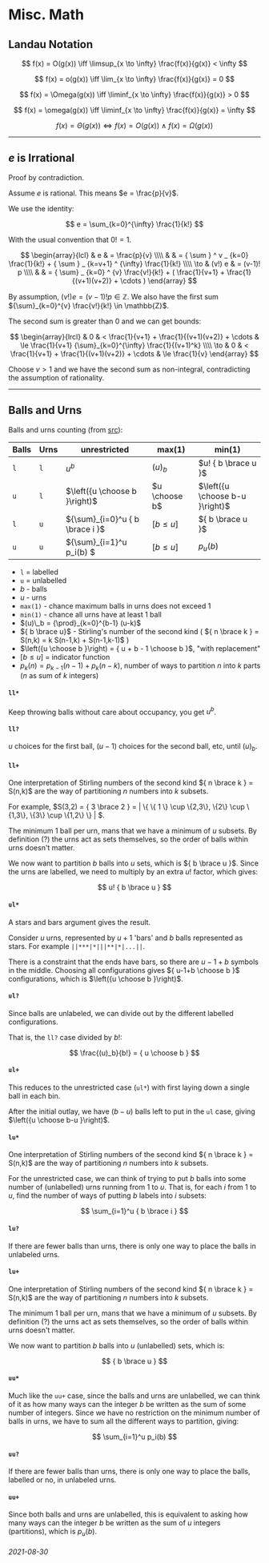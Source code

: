 Misc. Math
===

Landau Notation
---

$$
f(x) = O(g(x)) \iff \limsup_{x \to \infty} \frac{f(x)}{g(x)} < \infty
$$

$$
f(x) = o(g(x)) \iff \lim_{x \to \infty} \frac{f(x)}{g(x)} = 0
$$

$$
f(x) = \Omega(g(x)) \iff \liminf_{x \to \infty} \frac{f(x)}{g(x)} > 0
$$

$$
f(x) = \omega(g(x)) \iff \liminf_{x \to \infty} \frac{f(x)}{g(x)} = \infty
$$

$$
f(x) = \Theta(g(x)) \iff f(x) = O(g(x)) \ \land \ f(x) = \Omega(g(x))
$$

---

$e$ is Irrational
---

Proof by contradiction.

Assume $e$ is rational.
This means $e = \frac{p}{v}$.

We use the identity:

$$
e = \sum_{k=0}^{\infty} \frac{1}{k!}
$$

With the usual convention that $0!=1$.

$$
\begin{array}{lcl}
 & e & = \frac{p}{v} \\\\
 & & = { \sum } ^ v _ {k=0} \frac{1}{k!} + { \sum } _ {k=v+1} ^ {\infty} \frac{1}{k!} \\\\
\to & (v!) e  & = (v-1)! p \\\\
 & & = { \sum} _ {k=0} ^ {v} \frac{v!}{k!} + ( \frac{1}{v+1} + \frac{1}{(v+1)(v+2)} + \cdots )
\end{array}
$$

By assumption, $(v!) e = (v-1)! p \in \mathbb{Z}$.
We also have the first sum ${\sum}_{k=0}^{v} \frac{v!}{k!} \in \mathbb{Z}$.

The second sum is greater than 0 and we can get bounds:

$$
\begin{array}{lrcl}
 &  0 & < \frac{1}{v+1} + \frac{1}{(v+1)(v+2)} + \cdots & \le \frac{1}{v+1} {\sum}_{k=0}^{\infty} \frac{1}{(v+1)^k} \\\\
\to & 0 & < \frac{1}{v+1} + \frac{1}{(v+1)(v+2)} + \cdots & \le \frac{1}{v}
\end{array}
$$

Choose $v > 1$ and we have the second sum as non-integral, contradicting the assumption of rationality.


---

Balls and Urns
---

Balls and urns counting (from [src](https://www.johndcook.com//TwelvefoldWay.pdf)):

| Balls | Urns | unrestricted | max(1) | min(1) |
|-------|------|--------------|--------|--------|
| `l`   | `l`  | $u^b$                            | $(u)_b$ | $u! { b \brace u }$ |
| `u`   | `l`  | $\left({u \choose b }\right)$    | $u \choose b$ | $\left({u \choose b-u }\right)$ |
| `l`   | `u`  | ${\sum}_{i=0}^u {  b \brace i }$   | $[ b \le u ]$ | ${  b \brace u }$ |
| `u`   | `u`  | ${\sum}_{i=1}^u p_i(b) $           | $[ b \le u ]$ | $p_u(b)$ |

* `l` = labelled
* `u` = unlabelled
* $b$ - balls
* $u$ - urns
* `max(1)` - chance maximum balls in urns does not exceed 1
* `min(1)` - chance all urns have at least 1 ball
* $(u)\_b = {\prod}_{k=0}^{b-1} (u-k)$
* ${ b \brace u}$ - Stirling's number of the second kind ( ${ n \brace k } = S(n,k) = k S(n-1,k) + S(n-1,k-1)$ )
* $\left({u \choose b }\right) = { u + b - 1 \choose b }$, "with replacement"
* $[ b \le u ]$ = indicator function
* $p_k(n) = p_{k-1}(n-1) + p_k(n-k)$, number of ways to partition $n$ into $k$ parts ($n$ as sum of $k$ integers)

#### `ll*`

Keep throwing balls without care about occupancy, you get $u^b$.

#### `ll?`

$u$ choices for the first ball, $(u-1)$ choices for the second ball, etc, until $(u)_b$.

#### `ll+`

One interpretation of Stirling numbers of the second kind ${ n \brace k } = S(n,k)$ are
the way of partitioning $n$ numbers into $k$ subsets.

For example, $S(3,2) = { 3 \brace 2 } = | \\{ \\{ 1 \\} \cup \\{2,3\\}, \\{2\\} \cup \\{1,3\\}, \\{3\\} \cup \\{1,2\\} \\} | $.

The minimum 1 ball per urn, mans that we have a minimum of $u$ subsets.
By definition (?) the urns act as sets themselves, so the order of balls within urns
doesn't matter.

We now want to partition $b$ balls into $u$ sets, which is ${ b \brace u }$.
Since the urns are labelled, we need to multiply by an extra $u!$ factor, which
gives:

$$
u! { b \brace u } 
$$

#### `ul*`


A stars and bars argument gives the result.

Consider $u$ urns, represented by $u+1$ 'bars' and $b$ balls represented as stars.
For example `||***|*|||**|*|...||`.

There is a constraint that the ends have bars, so there are $u-1 + b$ symbols
in the middle.
Choosing all configurations gives ${ u-1+b \choose b }$ configurations, which
is $\left({u \choose b }\right)$.

#### `ul?`

Since balls are unlabeled, we can divide out by the different labelled configurations.

That is, the `ll?` case divided by $b!$:

$$
\frac{(u)_b}{b!} = { u \choose b }
$$

#### `ul+`

This reduces to the unrestricted case (`ul*`) with first laying down a single
ball in each bin.

After the initial outlay, we have $(b-u)$ balls left to put in the `ul` case,
giving $\left({u \choose b-u }\right)$.


#### `lu*`

One interpretation of Stirling numbers of the second kind ${ n \brace k } = S(n,k)$ are
the way of partitioning $n$ numbers into $k$ subsets.

For the unrestricted case, we can think of trying to put $b$ balls into some
number of (unlabelled) urns running from $1$ to $u$.
That is, for each $i$ from $1$ to $u$, find the number of ways of putting $b$ labels
into $i$ subsets:

$$
\sum_{i=1}^u { b \brace i }
$$


#### `lu?`

If there are fewer balls than urns, there is only one way to place the balls
in unlabeled urns.

#### `lu+`

One interpretation of Stirling numbers of the second kind ${ n \brace k } = S(n,k)$ are
the way of partitioning $n$ numbers into $k$ subsets.

The minimum 1 ball per urn, mans that we have a minimum of $u$ subsets.
By definition (?) the urns act as sets themselves, so the order of balls within urns
doesn't matter.

We now want to partition $b$ balls into $u$ (unlabelled) sets, which is:

$$
{ b \brace u }
$$


#### `uu*`

Much like the `uu+` case, since the balls and urns are unlabelled, we
can think of it as how many ways can the integer $b$ be written as
the sum of some number of integers.
Since we have no restriction on the minimum number of balls in urns,
we have to sum all the different ways to partition, giving:

$$
\sum_{i=1}^u p_i(b)
$$

#### `uu?`

If there are fewer balls than urns, there is only one way to place the balls,
labelled or no, in unlabeled urns.

#### `uu+`

Since both balls and urns are unlabelled, this is equivalent to asking how
many ways can the integer $b$ be written as the sum of $u$ integers (partitions),
which is $p_u(b)$.



###### 2021-08-30


